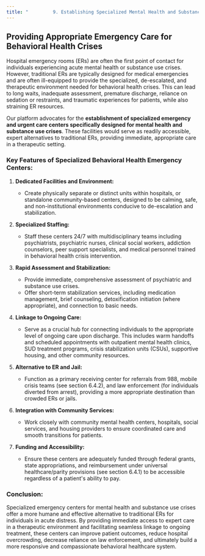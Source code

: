 ```yaml
---
title: "         9. Establishing Specialized Mental Health and Substance Use Emergency/Urgent Care Centers"
---
```


## Providing Appropriate Emergency Care for Behavioral Health Crises

Hospital emergency rooms (ERs) are often the first point of contact for individuals experiencing acute mental health or substance use crises. However, traditional ERs are typically designed for medical emergencies and are often ill-equipped to provide the specialized, de-escalated, and therapeutic environment needed for behavioral health crises. This can lead to long waits, inadequate assessment, premature discharge, reliance on sedation or restraints, and traumatic experiences for patients, while also straining ER resources.

Our platform advocates for the **establishment of specialized emergency and urgent care centers specifically designed for mental health and substance use crises**. These facilities would serve as readily accessible, expert alternatives to traditional ERs, providing immediate, appropriate care in a therapeutic setting.

### Key Features of Specialized Behavioral Health Emergency Centers:

1.  **Dedicated Facilities and Environment:**
    *   Create physically separate or distinct units within hospitals, or standalone community-based centers, designed to be calming, safe, and non-institutional environments conducive to de-escalation and stabilization.

2.  **Specialized Staffing:**
    *   Staff these centers 24/7 with multidisciplinary teams including psychiatrists, psychiatric nurses, clinical social workers, addiction counselors, peer support specialists, and medical personnel trained in behavioral health crisis intervention.

3.  **Rapid Assessment and Stabilization:**
    *   Provide immediate, comprehensive assessment of psychiatric and substance use crises.
    *   Offer short-term stabilization services, including medication management, brief counseling, detoxification initiation (where appropriate), and connection to basic needs.

4.  **Linkage to Ongoing Care:**
    *   Serve as a crucial hub for connecting individuals to the appropriate level of ongoing care upon discharge. This includes warm handoffs and scheduled appointments with outpatient mental health clinics, SUD treatment programs, crisis stabilization units (CSUs), supportive housing, and other community resources.

5.  **Alternative to ER and Jail:**
    *   Function as a primary receiving center for referrals from 988, mobile crisis teams (see section 6.4.2), and law enforcement (for individuals diverted from arrest), providing a more appropriate destination than crowded ERs or jails.

6.  **Integration with Community Services:**
    *   Work closely with community mental health centers, hospitals, social services, and housing providers to ensure coordinated care and smooth transitions for patients.

7.  **Funding and Accessibility:**
    *   Ensure these centers are adequately funded through federal grants, state appropriations, and reimbursement under universal healthcare/parity provisions (see section 6.4.1) to be accessible regardless of a patient's ability to pay.

### Conclusion:

Specialized emergency centers for mental health and substance use crises offer a more humane and effective alternative to traditional ERs for individuals in acute distress. By providing immediate access to expert care in a therapeutic environment and facilitating seamless linkage to ongoing treatment, these centers can improve patient outcomes, reduce hospital overcrowding, decrease reliance on law enforcement, and ultimately build a more responsive and compassionate behavioral healthcare system.
